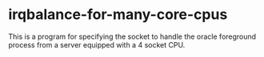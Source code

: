 # irqbalance-for-many-core-cpus
This is a program for specifying the socket to handle the oracle foreground process from a server equipped with a 4 socket CPU.
